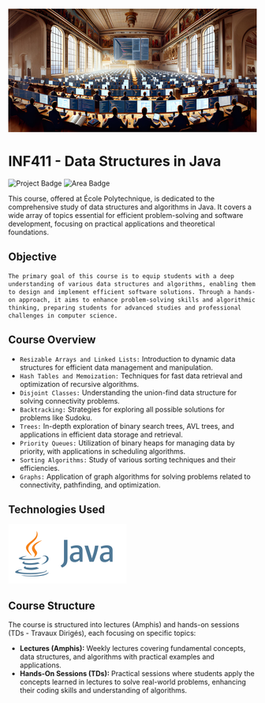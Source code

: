 <p float="left">
  <img src="res/javaclass.jpg" width="1000", height = "250" />

# INF411 - Data Structures in Java

![Project Badge](https://img.shields.io/badge/Course-École_Polytechnique-blue) ![Area Badge](https://img.shields.io/badge/Subject-Data_Structures_and_Algorithms-orange)

This course, offered at École Polytechnique, is dedicated to the comprehensive study of data structures and algorithms in Java. It covers a wide array of topics essential for efficient problem-solving and software development, focusing on practical applications and theoretical foundations.

## Objective
```
The primary goal of this course is to equip students with a deep understanding of various data structures and algorithms, enabling them to design and implement efficient software solutions. Through a hands-on approach, it aims to enhance problem-solving skills and algorithmic thinking, preparing students for advanced studies and professional challenges in computer science.
```

## Course Overview

- `Resizable Arrays and Linked Lists:` Introduction to dynamic data structures for efficient data management and manipulation.
- `Hash Tables and Memoization:` Techniques for fast data retrieval and optimization of recursive algorithms.
- `Disjoint Classes:` Understanding the union-find data structure for solving connectivity problems.
- `Backtracking:` Strategies for exploring all possible solutions for problems like Sudoku.
- `Trees:` In-depth exploration of binary search trees, AVL trees, and applications in efficient data storage and retrieval.
- `Priority Queues:` Utilization of binary heaps for managing data by priority, with applications in scheduling algorithms.
- `Sorting Algorithms:` Study of various sorting techniques and their efficiencies.
- `Graphs:` Application of graph algorithms for solving problems related to connectivity, pathfinding, and optimization.

## Technologies Used


![Java](res/java-ar21.svg)


## Course Structure

The course is structured into lectures (Amphis) and hands-on sessions (TDs - Travaux Dirigés), each focusing on specific topics:

- **Lectures (Amphis):** Weekly lectures covering fundamental concepts, data structures, and algorithms with practical examples and applications.
- **Hands-On Sessions (TDs):** Practical sessions where students apply the concepts learned in lectures to solve real-world problems, enhancing their coding skills and understanding of algorithms.


